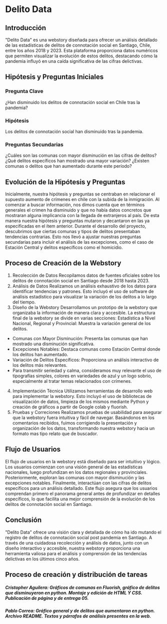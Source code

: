 # Delito Data
## Introducción
"Delito Data" es una webstory diseñada para ofrecer un análisis detallado de las estadísticas de delitos de connotación social en Santiago, Chile, entre los años 2018 y 2023. Esta plataforma proporciona datos numéricos que permiten visualizar la evolución de estos delitos, destacando cómo la pandemia influyó en una caída significativa de las cifras delictivas. 
## Hipótesis y Preguntas Iniciales
### Pregunta Clave
¿Han disminuido los delitos de connotación social en Chile tras la pandemia?
### Hipótesis
Los delitos de connotación social han disminuido tras la pandemia. 
### Preguntas Secundarias
¿Cuáles son las comunas con mayor disminución en las cifras de delitos?
¿Qué delitos específicos han mostrado una mayor variación?
¿Existen comunas o delitos que han aumentado durante este período?
## Evolución de la Hipótesis y Preguntas
Inicialmente, nuestra hipótesis y preguntas se centraban en relacionar el supuesto aumento de crímenes en chile con la subida de la inmigración. Al comenzar a buscar información, nos dimos cuenta que en términos generales el crimen ha disminuido y que no había datos concretos que mostraran alguna implicancia con la llegada de extranjeros al país. De esta manera nuestra hipótesis y preguntas mutaron y decantaron en las ya especificadas en el ítem anterior. Durante el desarrollo del proyecto, descubrimos que ciertas comunas y tipos de delitos presentaban tendencias contrarias. Esto nos llevó a ajustar nuestras preguntas secundarias para incluir el análisis de las excepciones, como el caso de Estación Central y delitos específicos como el homicidio.
## Proceso de Creación de la Webstory
1. Recolección de Datos
Recopilamos datos de fuentes oficiales sobre los delitos de connotación social en Santiago desde 2018 hasta 2023. 
2. Análisis de Datos
Realizamos un análisis exhaustivo de los datos para identificar tendencias y patrones. Esto incluyó el uso de software de análisis estadístico para visualizar la variación de los delitos a lo largo del tiempo.
3. Diseño de la Webstory
Desarrollamos un prototipo de la webstory que organizaba la información de manera clara y accesible. La estructura final de la webstory se divide en varias secciones:
Estadística a Nivel Nacional, Regional y Provincial: Muestra la variación general de los delitos.
- Comunas con Mayor Disminución: Presenta las comunas que han mostrado una disminución significativa.
- Excepciones Notables: Destaca comunas como Estación Central donde los delitos han aumentado.
- Variación de Delitos Específicos: Proporciona un análisis interactivo de los delitos más relevantes.
- Para transmitir seriedad y calma, consideramos muy relevante el uso de tipografías simples, colores en variedades de azul y un logo sobrio, especialmente al tratar temas relacionados con crímenes.
4. Implementación Técnica
Utilizamos herramientas de desarrollo web para implementar la webstory. Esto incluyó el uso de bibliotecas de visualización de datos, limpieza de los mismos mediante Python y creación de gráficos a partir de Google colab y fluorish.
5. Pruebas y Correciones
Realizamos pruebas de usabilidad para asegurar que la webstory fuera intuitiva y fácil de navegar. Basándonos en los comentarios recibidos, fuimos corrigiendo la presentación y organización de los datos, transformando nuestra webstory hacia un formato mas tipo relato que de buscador. 
## Flujo de Usuarios
El flujo de usuarios en la webstory está diseñado para ser intuitivo y lógico. Los usuarios comienzan con una visión general de las estadísticas nacionales, luego profundizan en los datos regionales y provinciales. Posteriormente, exploran las comunas con mayor disminución y las excepciones notables. Finalmente, interactúan con las cifras de delitos específicos para un análisis detallado.
Este flujo asegura que los usuarios comprendan primero el panorama general antes de profundizar en detalles específicos, lo que facilita una mejor comprensión de la evolución de los delitos de connotación social en Santiago.
## Conclusión
"Delito Data" ofrece una visión clara y detallada de cómo ha ido mutando el registro de delitos de connotación social post pandemia en Santiago. A través de una cuidadosa recolección y análisis de datos, junto con un diseño interactivo y accesible, nuestra webstory proporciona una herramienta valiosa para el análisis y comprensión de las tendencias delictivas en los últimos cinco años.

## Proceso de creación y distribución de tareas

##### Cristopher Aguilera: Gráficos de comunas en Fluorish, gráfico de delitos que disminuyeron en python. Montaje y edición de HTML Y CSS. Publicación de página y de entrega 05.

##### Pablo Correa: Gráfico general y de delitos que aumentaron en python. Archivo README. Textos y párrafos de análisis presentes en la web.
